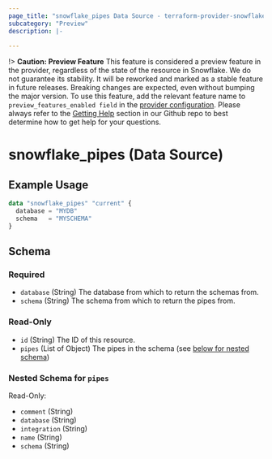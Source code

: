 ```yaml
---
page_title: "snowflake_pipes Data Source - terraform-provider-snowflake"
subcategory: "Preview"
description: |-
  
---
```


!> **Caution: Preview Feature** This feature is considered a preview feature in the provider, regardless of the state of the resource in Snowflake. We do not guarantee its stability. It will be reworked and marked as a stable feature in future releases. Breaking changes are expected, even without bumping the major version. To use this feature, add the relevant feature name to `preview_features_enabled field` in the [provider configuration](https://registry.terraform.io/providers/Snowflake-Labs/snowflake/latest/docs#schema). Please always refer to the [Getting Help](https://github.com/Snowflake-Labs/terraform-provider-snowflake?tab=readme-ov-file#getting-help) section in our Github repo to best determine how to get help for your questions.

# snowflake_pipes (Data Source)



## Example Usage

```terraform
data "snowflake_pipes" "current" {
  database = "MYDB"
  schema   = "MYSCHEMA"
}
```

<!-- schema generated by tfplugindocs -->
## Schema

### Required

- `database` (String) The database from which to return the schemas from.
- `schema` (String) The schema from which to return the pipes from.

### Read-Only

- `id` (String) The ID of this resource.
- `pipes` (List of Object) The pipes in the schema (see [below for nested schema](#nestedatt--pipes))

<a id="nestedatt--pipes"></a>
### Nested Schema for `pipes`

Read-Only:

- `comment` (String)
- `database` (String)
- `integration` (String)
- `name` (String)
- `schema` (String)
